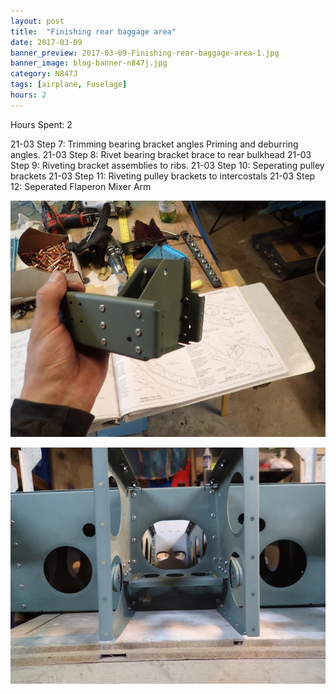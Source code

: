```yaml
---
layout: post
title:  "Finishing rear baggage area"
date: 2017-03-09
banner_preview: 2017-03-09-Finishing-rear-baggage-area-1.jpg
banner_image: blog-banner-n847j.jpg
category: N847J
tags: [airplane, Fuselage]
hours: 2
---
```



Hours Spent: 2

21-03 Step 7: Trimming bearing bracket angles
Priming and deburring angles.
21-03 Step 8: Rivet bearing bracket brace to rear bulkhead
21-03 Step 9: Riveting bracket assemblies to ribs.
21-03 Step 10: Seperating pulley brackets
21-03 Step 11: Riveting pulley brackets to intercostals
21-03 Step 12: Seperated Flaperon Mixer Arm

![](/assets/images/2017-03-09-Finishing-rear-baggage-area-1.jpg)

![](/assets/images/2017-03-09-Finishing-rear-baggage-area-2.jpg)

